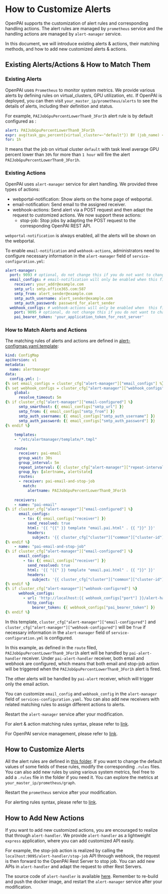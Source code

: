 # How to Customize Alerts

OpenPAI supports the customization of alert rules and corresponding handling actions.
The alert rules are managed by `prometheus` service and the handling actions are managed by `alert-manager` service.

In this document, we will introduce existing alerts & actions, their matching methods, and how to add new customized alerts & actions.

## Existing Alerts/Actions & How to Match Them 

### Existing Alerts

OpenPAI uses `Prometheus` to monitor system metrics.
We provide various alerts by defining rules on virtual_clusters, GPU utilization, etc.
If OpenPAI is deployed, you can then visit `your_master_ip/prometheus/alerts` to see the details of alerts, including their definition and status.

For example, `PAIJobGpuPercentLowerThan0_3For1h` alert rule is by default configured as :

``` yaml
alert: PAIJobGpuPercentLowerThan0_3For1h
expr: avg(task_gpu_percent{virtual_cluster=~"default"}) BY (job_name) < 0.3
for: 1h
```

It means that the job on virtual cluster `default` with task level average GPU percent lower than `30%` for more than `1 hour` will fire the alert `PAIJobGpuPercentLowerThan0_3For1h`.

### Existing Actions

OpenPAI uses `alert-manager` service for alert handling. We provided three types of actions: 

* webportal-notification: Show alerts on the home page of webportal.
* email-notification: Send email to the assigned receiver.
* webhook-actions: Send alert via a POST request and then adapt the request to customized actions. We now support these actions:
    - stop-job: Stop jobs by adapting the POST request to the corresponding OpenPAI REST API.

`webportal-notification` is always enabled, all the alerts will be shown on the webportal.

To enable `email-notification` and `webhook-actions`, administrators need to configure necessary information in the `alert-manager` field of `service-configuration.yml`: 

```yaml
alert-manager:
  port: 9093 # optional, do not change this if you do not want to change the port alert-manager is listening on
  email_configs: # email-notification will only be enabled when this field is not empty
    receiver: your_addr@example.com
    smtp_url: smtp.office365.com:587
    smtp_from: alert_sender@example.com
    smtp_auth_username: alert_sender@example.com
    smtp_auth_password: password_for_alert_sender
  webhook_configs: # webhook-actions will only be enabled when  this field is not empty
    port: 9095 # optional, do not change this if you do not want to change the port alert-handler is listening on
    pai_bearer_token: 'your_application_token_for_rest_server'
```

### How to Match Alerts and Actions

The matching rules of alerts and actions are defined in [alert-configmap.yaml.template](https://github.com/microsoft/pai/blob/master/src/alert-manager/deploy/alert-configmap.yaml.template):

``` yaml
kind: ConfigMap
apiVersion: v1
metadata:
  name: alertmanager
data:
  config.yml: |-
{% set email_configs = cluster_cfg["alert-manager"]["email_configs"] %}
{% set webhook_configs = cluster_cfg["alert-manager"]["webhook_configs"] %}
    global:
      resolve_timeout: 5m
{% if cluster_cfg["alert-manager"]["email-configured"] %}
      smtp_smarthost: {{ email_configs["smtp_url"] }}
      smtp_from: {{ email_configs["smtp_from"] }}
      smtp_auth_username: {{ email_configs["smtp_auth_username"] }}
      smtp_auth_password: {{ email_configs["smtp_auth_password"] }}
{% endif %}
    
    templates:
    - "/etc/alertmanager/template/*.tmpl"

    route:
      receiver: pai-email
      group_wait: 30s
      group_interval: 5m
      repeat_interval: {{ cluster_cfg["alert-manager"]["repeat-interval"] }}
      group_by: [alertname, alertstate]
      routes:
      - receiver: pai-email-and-stop-job
        match: 
          alertname: PAIJobGpuPercentLowerThan0_3For1h
    
    receivers:
    - name: "pai-email"
{% if cluster_cfg["alert-manager"]["email-configured"] %}
      email_configs:
        - to: {{ email_configs["receiver"] }}
          send_resolved: true
          html: '{{ "{{" }} template "email.pai.html" . {{ "}}" }}'
          headers:
            subject: '{{ cluster_cfg["cluster"]["common"]["cluster-id"] }}: {{ "{{" }} template "__subject" . {{ "}}" }}'
{% endif %}
    - name: "pai-email-and-stop-job"
{% if cluster_cfg["alert-manager"]["email-configured"] %}
      email_configs:
        - to: {{ email_configs["receiver"] }}
          send_resolved: true
          html: '{{ "{{" }} template "email.pai.html" . {{ "}}" }}'
          headers:
            subject: '{{ cluster_cfg["cluster"]["common"]["cluster-id"] }}: {{ "{{" }} template "__subject" . {{ "}}" }}'
{% endif %}
{% if cluster_cfg["alert-manager"]["webhook-configured"] %}
      webhook_configs:
        - url: 'http://localhost:{{ webhook_configs["port"] }}/alert-handler/stop-job'
          http_config:
            bearer_token: {{ webhook_configs["pai_bearer_token"] }}
{% endif %}

```

In this template,
`cluster_cfg["alert-manager"]["email-configured"]` and `cluster_cfg["alert-manager"]["webhook-configured"]`
will be `True` if necessary information in the `alert-manager` field of `service-configuration.yml` is configured.

In this example, as defined in the `route` filed, `PAIJobGpuPercentLowerThan0_3For1h` alert will be handled by `pai-alert-handler` receiver. Under `pai-alert-handler` receiver, both email and webhook are configured, which means that both email and stop-job action will be triggered when the `PAIJobGpuPercentLowerThan0_3For1h` alert is fired.

The other alerts will be handled by `pai-alert` receiver, which will trigger only the email action.

You can customize `email_config` and `webhook_config` in the `alert-manager` field of `services-configuration.yaml`. 
You can also add new receivers with related matching rules to assign different actions to alerts.

Restart the `alert-manager` service after your modification.

For alert & action matching rules syntax, please refer to [link](https://prometheus.io/docs/alerting/latest/configuration/).

For OpenPAI service management, please refer to [link](https://github.com/microsoft/pai/blob/master/docs/manual/cluster-admin/basic-management-operations.md).

## How to Customize Alerts

All the alert rules are defined in [this folder](https://github.com/microsoft/pai/blob/master/src/prometheus/deploy/alerting).
If you want to change the default values of some fields of these rules, modify the corresponding `.rules` files.
You can also add new rules by using various system metrics, feel free to add a `.rules` file in the folder if you need it.
You can explore the metrics at `your_master_ip/prometheus/graph`.

Restart the `prometheus` service after your modification. 

For alerting rules syntax, please refer to [link](https://prometheus.io/docs/prometheus/latest/configuration/alerting_rules/).

## How to Add New Actions

If you want to add new customized actions, you are encouraged to realize that through `alert-handler`.
We provide `alert-handler` as a lightweight `express` application, where you can add customized API easily.

For example, the stop-job action is realized by calling the `localhost:9095/alert-handler/stop-job` API through webhook, the request is then forward to the OpenPAI Rest Server to stop job. You can add new APIs in `alert-handler` and adapt the request to other Rest Servers.

The source code of `alert-handler` is available [here](https://github.com/microsoft/pai/blob/master/src/alert-manager/src).
Remember to re-build and push the docker image, and restart the `alert-manager` service after your modification.
